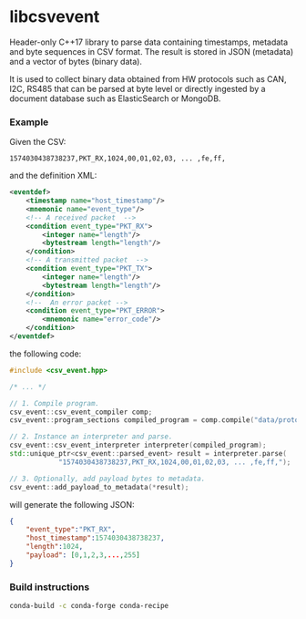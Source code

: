 # libcsvevent

Header-only C++17 library to parse data containing timestamps, metadata and byte sequences in CSV format. 
The result is stored in JSON (metadata) and a vector of bytes (binary data).

It is used to collect binary data obtained from HW protocols such as CAN, I2C, RS485 that can be parsed at byte level or directly ingested by a document database such as ElasticSearch or MongoDB.

### Example

Given the CSV:

```csv
1574030438738237,PKT_RX,1024,00,01,02,03, ... ,fe,ff,
```

and the definition XML:

```xml
<eventdef>
    <timestamp name="host_timestamp"/>  
    <mnemonic name="event_type"/>
    <!-- A received packet  -->
    <condition event_type="PKT_RX">
        <integer name="length"/>
        <bytestream length="length"/>   
    </condition>
    <!-- A transmitted packet  -->
    <condition event_type="PKT_TX">
        <integer name="length"/>
        <bytestream length="length"/>   
    </condition>
    <!--  An error packet -->
    <condition event_type="PKT_ERROR">
        <mnemonic name="error_code"/>
    </condition>    
</eventdef>
```

the following code:

```c++
#include <csv_event.hpp>

/* ... */

// 1. Compile program.
csv_event::csv_event_compiler comp;
csv_event::program_sections compiled_program = comp.compile("data/protocol.xml");

// 2. Instance an interpreter and parse.
csv_event::csv_event_interpreter interpreter(compiled_program);
std::unique_ptr<csv_event::parsed_event> result = interpreter.parse(
            "1574030438738237,PKT_RX,1024,00,01,02,03, ... ,fe,ff,");

// 3. Optionally, add payload bytes to metadata.
csv_event::add_payload_to_metadata(*result);
```

will generate the following JSON:

```json
{
    "event_type":"PKT_RX",
    "host_timestamp":1574030438738237,
    "length":1024,
    "payload": [0,1,2,3,...,255]
}

```

### Build instructions

```bash
conda-build -c conda-forge conda-recipe
```